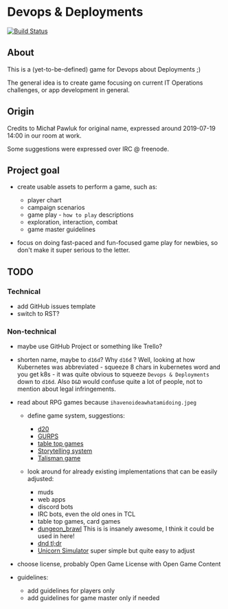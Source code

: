 # Devops & Deployments

[![Build Status](https://travis-ci.org/nvtkaszpir/devops-and-deployments.svg?branch=master)](https://travis-ci.org/nvtkaszpir/devops-and-deployments)

## About

This is a (yet-to-be-defined) game for Devops about Deployments ;)

The general idea is to create game focusing on current IT Operations
challenges, or app development in general.

## Origin

Credits to Michał Pawluk for original name, expressed around
2019-07-19 14:00 in our room at work.

Some suggestions were expressed over IRC @ freenode.

## Project goal

- create usable assets to perform a game, such as:

  + player chart
  + campaign scenarios
  + game play - `how to play` descriptions
  + exploration, interaction, combat
  + game master guidelines

- focus on doing fast-paced and fun-focused game play for newbies,
  so don't make it super serious to the letter.

## TODO

### Technical

- add GitHub issues template
- switch to RST?

### Non-technical

- maybe use GitHub Project or something like Trello?
- shorten name, maybe to `d16d`?
  Why `d16d` ? Well, looking at how Kubernetes was abbreviated -
  squeeze 8 chars in kubernetes word and you get k8s - it was quite
  obvious to squeeze `Devops & Deployments` down to `d16d`.
  Also `D&D`  would confuse quite a lot of people, not to mention about legal infringements.
- read about RPG games because `ihavenoideawhatamidoing.jpeg`

  + define game system, suggestions:

    * [d20](https://en.wikipedia.org/wiki/D20_System)
    * [GURPS](https://en.wikipedia.org/wiki/GURPS)
    * [table top games](https://en.wikipedia.org/wiki/Tabletop_game)
    * [Storytelling system](https://en.wikipedia.org/wiki/Storytelling_System)
    * [Talisman game](https://en.wikipedia.org/wiki/Talisman_(board_game))

  + look around for already existing implementations that can be easily adjusted:
  
    * muds
    * web apps
    * discord bots
    * IRC bots, even the old ones in TCL
    * table top games, card games
    * [dungeon_brawl](https://github.com/jness/dungeon_brawl)
    This is is insanely awesome, I think it could be used in here!
    * [dnd tl;dr](https://github.com/Miserlou/dnd-tldr)
    * [Unicorn Simulator](https://toggl.com/startup-simulator/)
      super simple but quite easy to adjust

- choose license, probably Open Game License with Open Game Content
- guidelines:
  + add guidelines for players only
  + add guidelines for game master only if needed

